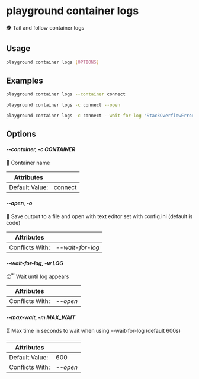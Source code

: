 # playground container logs

🕵️  Tail and follow container logs

## Usage

```bash
playground container logs [OPTIONS]
```

## Examples

```bash
playground container logs --container connect
```

```bash
playground container logs -c connect --open
```

```bash
playground container logs -c connect --wait-for-log "StackOverflowError"
```

## Options

#### *--container, -c CONTAINER*

🐳 Container name

| Attributes      | &nbsp;
|-----------------|-------------
| Default Value:  | connect

#### *--open, -o*

🔖 Save output to a file and open with text editor set with config.ini (default is code)

| Attributes      | &nbsp;
|-----------------|-------------
| Conflicts With: | *--wait-for-log*

#### *--wait-for-log, -w LOG*

😴 Wait until log appears

| Attributes      | &nbsp;
|-----------------|-------------
| Conflicts With: | *--open*

#### *--max-wait, -m MAX_WAIT*

⏳ Max time in seconds to wait when using --wait-for-log (default 600s)

| Attributes      | &nbsp;
|-----------------|-------------
| Default Value:  | 600
| Conflicts With: | *--open*



